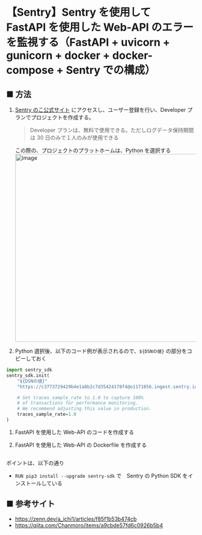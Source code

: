 # 【Sentry】Sentry を使用して　FastAPI を使用した Web-API のエラーを監視する（FastAPI + uvicorn + gunicorn + docker + docker-compose + Sentry での構成）

## ■ 方法

1. [Sentry のこ公式サイト](https://sentry.io/welcome/) にアクセスし、ユーザー登録を行い、Developer プランでプロジェクトを作成する。<br>

    > Developer プランは、無料で使用できる。ただしログデータ保持期間は 30 日のみで１人のみが使用できる

    この際の、プロジェクトのプラットホームは、Python を選択する
    <img width="500" alt="image" src="https://user-images.githubusercontent.com/25688193/159109170-7974821b-b76a-41d1-9cb7-5325c4d8b178.png">


1. Python 選択後、以下のコード例が表示されるので、`${DSNの値}` の部分をコピーしておく<br>
  ```python
  import sentry_sdk
  sentry_sdk.init(
      "${DSNの値}"
      "https://c3773729429b4e1a8b2c7d35424178f4@o1171856.ingest.sentry.io/6266790",

      # Set traces_sample_rate to 1.0 to capture 100%
      # of transactions for performance monitoring.
      # We recommend adjusting this value in production.
      traces_sample_rate=1.0
  )
  ```

1. FastAPI を使用した Web-API のコードを作成する

1. FastAPI を使用した Web-API の Dockerfile を作成する
  ```dockerfile
  ```
  ポイントは、以下の通り

  - `RUN pip3 install --upgrade sentry-sdk` で　Sentry の Python SDK をインストールしている


## ■ 参考サイト

- https://zenn.dev/a_ichi1/articles/f85f1b53b474cb
- https://qiita.com/Chanmoro/items/a9cbde57fd6c0926b5b4